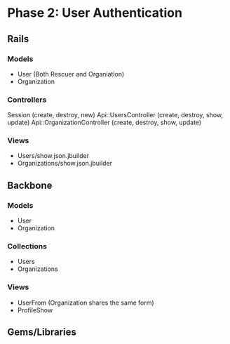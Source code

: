 # Phase 2: User Authentication

## Rails
### Models
- User (Both Rescuer and Organiation)
- Organization


### Controllers
Session (create, destroy, new)
Api::UsersController (create, destroy, show, update)
Api::OrganizationController (create, destroy, show, update)

### Views
* Users/show.json.jbuilder
* Organizations/show.json.jbuilder

## Backbone
### Models
- User
- Organization

### Collections
* Users
* Organizations

### Views
- UserFrom (Organization shares the same form)
- ProfileShow

## Gems/Libraries
